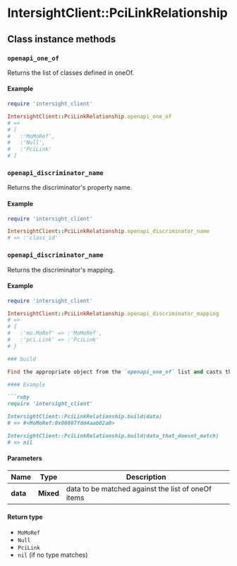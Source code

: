 # IntersightClient::PciLinkRelationship

## Class instance methods

### `openapi_one_of`

Returns the list of classes defined in oneOf.

#### Example

```ruby
require 'intersight_client'

IntersightClient::PciLinkRelationship.openapi_one_of
# =>
# [
#   :'MoMoRef',
#   :'Null',
#   :'PciLink'
# ]
```

### `openapi_discriminator_name`

Returns the discriminator's property name.

#### Example

```ruby
require 'intersight_client'

IntersightClient::PciLinkRelationship.openapi_discriminator_name
# => :'class_id'
```

### `openapi_discriminator_name`

Returns the discriminator's mapping.

#### Example

```ruby
require 'intersight_client'

IntersightClient::PciLinkRelationship.openapi_discriminator_mapping
# =>
# {
#   :'mo.MoRef' => :'MoMoRef',
#   :'pci.Link' => :'PciLink'
# }

### build

Find the appropriate object from the `openapi_one_of` list and casts the data into it.

#### Example

```ruby
require 'intersight_client'

IntersightClient::PciLinkRelationship.build(data)
# => #<MoMoRef:0x00007fdd4aab02a0>

IntersightClient::PciLinkRelationship.build(data_that_doesnt_match)
# => nil
```

#### Parameters

| Name | Type | Description |
| ---- | ---- | ----------- |
| **data** | **Mixed** | data to be matched against the list of oneOf items |

#### Return type

- `MoMoRef`
- `Null`
- `PciLink`
- `nil` (if no type matches)

